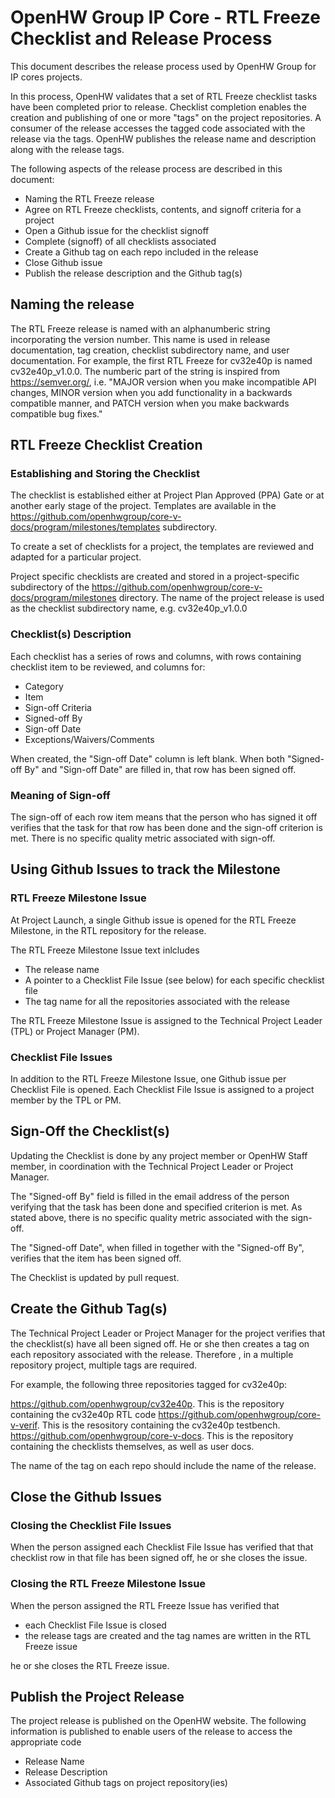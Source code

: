 # OpenHW Group IP Core - RTL Freeze Checklist and Release Process

This document describes the release process used by OpenHW Group for IP cores projects.

In this process, OpenHW validates that a set of RTL Freeze checklist tasks have been completed prior to release.
Checklist completion enables the creation and publishing of one or more "tags" on the project repositories. A consumer of the release accesses the tagged code associated with the release via the tags. OpenHW publishes the release name and description along with the release tags.


The following aspects of the release process are described in this document: 
* Naming the RTL Freeze release
* Agree on RTL Freeze checklists, contents, and signoff criteria for a project
* Open a Github issue for the checklist signoff
* Complete (signoff) of all checklists associated
* Create a Github tag on each repo included in the release
* Close Github issue
* Publish the release description and the Github tag(s)

## Naming the release

The RTL Freeze release is named with an alphanumberic string incorporating the version number. This name is used in release documentation, tag creation, checklist subdirectory name, and user documentation.
For example, the first RTL Freeze for cv32e40p is named  cv32e40p_v1.0.0. 
The numberic part of the string is inspired from https://semver.org/, i.e.
"MAJOR version when you make incompatible API changes,
MINOR version when you add functionality in a backwards compatible manner, and
PATCH version when you make backwards compatible bug fixes."

## RTL Freeze Checklist Creation

### Establishing and Storing the Checklist

The checklist is established either at Project Plan Approved (PPA) Gate or at another early stage of the project. 
Templates are available in the https://github.com/openhwgroup/core-v-docs/program/milestones/templates subdirectory.

To create a set of checklists for a project, the templates are reviewed and adapted for a particular project.

Project specific checklists are created and stored in a project-specific subdirectory of the https://github.com/openhwgroup/core-v-docs/program/milestones directory.
The name of the project release is used as the checklist subdirectory name, e.g. cv32e40p_v1.0.0

### Checklist(s) Description

Each checklist has a series of rows and columns, with rows containing checklist item to be reviewed, and columns for:

* Category	
* Item	
* Sign-off Criteria	
* Signed-off By	
* Sign-off Date	
* Exceptions/Waivers/Comments

When created, the "Sign-off Date" column is left blank. When both "Signed-off By" and "Sign-off Date" are filled in, that row has been signed off.

### Meaning of Sign-off
The sign-off of each row item means that the person who has signed it off verifies that the task for that row has been done and the sign-off criterion is met. There is no specific quality metric associated with sign-off. 



## Using Github Issues to track the Milestone

### RTL Freeze Milestone Issue

At Project Launch, a single Github issue is opened for the RTL Freeze Milestone, in the RTL repository for the release.

The RTL Freeze Milestone Issue text inlcludes 
* The release name
* A pointer to a Checklist File Issue (see below) for each specific checklist file
* The tag name for all the repositories associated with the release

The RTL Freeze Milestone Issue is assigned to the Technical Project Leader (TPL) or Project Manager (PM).

### Checklist File Issues

In addition to the RTL Freeze Milestone Issue, one Github issue per Checklist File is opened.
Each Checklist File Issue is assigned to a project member by the TPL or PM. 



## Sign-Off the Checklist(s)

Updating the Checklist is done by any project member or OpenHW Staff member, in coordination with the Technical Project Leader or Project Manager.

The "Signed-off By" field is filled in the email address of the person verifying that the task has been done and specified criterion is met.
As stated above, there is no specific quality metric associated with the sign-off.

The "Signed-off Date", when filled in together with the "Signed-off By", verifies that the item has been signed off.

The Checklist is updated by pull request.


## Create the Github Tag(s)

The Technical Project Leader or Project Manager for the project verifies that the checklist(s) 
have all been signed off. He or she then creates a tag on each repository associated with the release.
Therefore , in a multiple repository project, multiple tags are required. 

For example, the following three repositories tagged for cv32e40p:

https://github.com/openhwgroup/cv32e40p. This is the repository containing the cv32e40p RTL code
https://github.com/openhwgroup/core-v-verif. This is the resository containing the cv32e40p testbench.
https://github.com/openhwgroup/core-v-docs. This is the repository containing the checklists themselves, as well as user docs.


The name of the tag on each repo should include the name of the release.



## Close the Github Issues

### Closing the Checklist File Issues
When the person assigned each Checklist File Issue has verified that that checklist row in that file has been signed off, he or she closes the issue.

### Closing the RTL Freeze Milestone Issue
When the person assigned the RTL Freeze Issue has verified that 
* each Checklist File Issue is closed
* the release tags are created and the tag names are written in the RTL Freeze issue

he or she closes the RTL Freeze issue.




## Publish the Project Release

The project release is published on the OpenHW website. The following information is published to enable users of the release to access the appropriate code

* Release Name
* Release Description
* Associated Github tags on project repository(ies)
